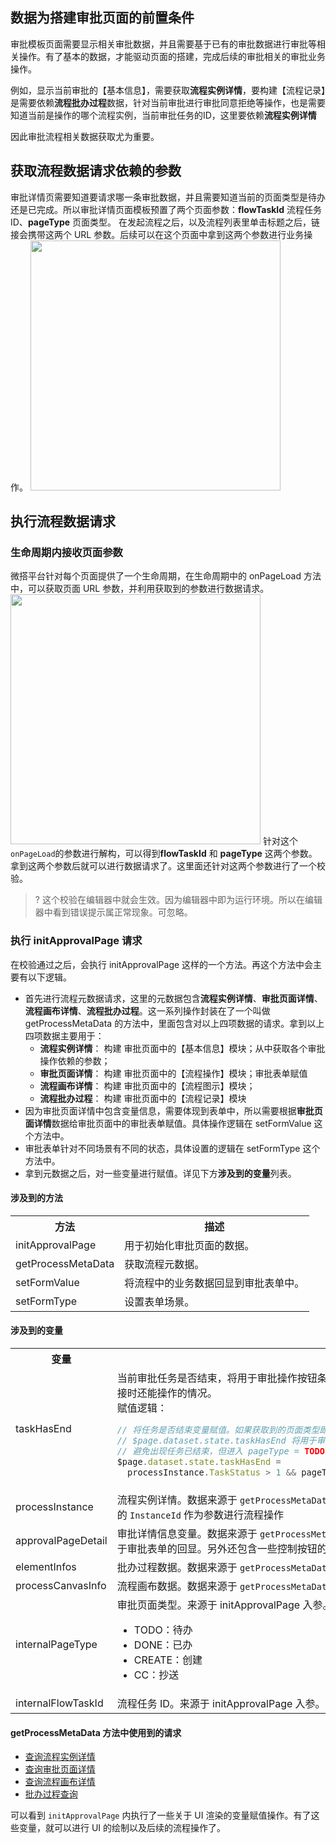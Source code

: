 ## 数据为搭建审批页面的前置条件
审批模板页面需要显示相关审批数据，并且需要基于已有的审批数据进行审批等相关操作。有了基本的数据，才能驱动页面的搭建，完成后续的审批相关的审批业务操作。

例如，显示当前审批的【基本信息】，需要获取**流程实例详情**，要构建【流程记录】是需要依赖**流程批办过程**数据，针对当前审批进行审批同意拒绝等操作，也是需要知道当前是操作的哪个流程实例，当前审批任务的ID，这里要依赖**流程实例详情**

因此审批流程相关数据获取尤为重要。
## 获取流程数据请求依赖的参数
审批详情页需要知道要请求哪一条审批数据，并且需要知道当前的页面类型是待办还是已完成。所以审批详情页面模板预置了两个页面参数：**flowTaskId** 流程任务 ID、**pageType** 页面类型。
在发起流程之后，以及流程列表里单击标题之后，链接会携带这两个 URL 参数。后续可以在这个页面中拿到这两个参数进行业务操作。
<img src = "https://qcloudimg.tencent-cloud.cn/raw/ce953997beacd113957317593bb4b7ae.jpg" style = "height: 400px">

## 执行流程数据请求

### 生命周期内接收页面参数

微搭平台针对每个页面提供了一个生命周期，在生命周期中的 onPageLoad 方法中，可以获取页面 URL 参数，并利用获取到的参数进行数据请求。
<img src = "https://qcloudimg.tencent-cloud.cn/raw/404702167b4d0f0f01c5bbd6e6d0b27a.jpg" style = "height: 400px">
针对这个`onPageLoad`的参数进行解构，可以得到**flowTaskId** 和 **pageType** 这两个参数。拿到这两个参数后就可以进行数据请求了。这里面还针对这两个参数进行了一个校验。

>? 这个校验在编辑器中就会生效。因为编辑器中即为运行环境。所以在编辑器中看到错误提示属正常现象。可忽略。

### 执行 initApprovalPage 请求
在校验通过之后，会执行 initApprovalPage 这样的一个方法。再这个方法中会主要有以下逻辑。

- 首先进行流程元数据请求，这里的元数据包含**流程实例详情**、**审批页面详情**、**流程画布详情**、**流程批办过程**。这一系列操作封装在了一个叫做 getProcessMetaData 的方法中，里面包含对以上四项数据的请求。拿到以上四项数据主要用于：
   - **流程实例详情**： 构建 审批页面中的【基本信息】模块；从中获取各个审批操作依赖的参数；
   - **审批页面详情**： 构建 审批页面中的【流程操作】模块；审批表单赋值
   - **流程画布详情**： 构建 审批页面中的【流程图示】模块；
   - **流程批办过程**： 构建 审批页面中的【流程记录】模块
- 因为审批页面详情中包含变量信息，需要体现到表单中，所以需要根据**审批页面详情**数据给审批页面中的审批表单赋值。具体操作逻辑在 setFormValue 这个方法中。
- 审批表单针对不同场景有不同的状态，具体设置的逻辑在 setFormType 这个方法中。
- 拿到元数据之后，对一些变量进行赋值。详见下方**涉及到的变量**列表。

#### 涉及到的方法
<table>
   <tr>
      <th width="0%" >方法</td>
      <th width="0%" >描述</td>
   </tr>
   <tr>
      <td>initApprovalPage</td>
      <td>用于初始化审批页面的数据。</td>
   </tr>
   <tr>
      <td>getProcessMetaData</td>
      <td>获取流程元数据。</td>
   </tr>
   <tr>
      <td>setFormValue</td>
      <td>将流程中的业务数据回显到审批表单中。</td>
   </tr>
   <tr>
      <td>setFormType</td>
      <td>设置表单场景。</td>
   </tr>
</table>

#### 涉及到的变量
<table>
   <tr>
      <th width="20%" >变量</td>
      <th width="80%" >描述</td>
   </tr>
   <tr>
      <td>taskHasEnd</td>
<td>
当前审批任务是否结束，将用于审批操作按钮条件展示判断中，避免出现任务已结束，但进入 pageType=TODO 的链接时还能操作的情况。<br>
赋值逻辑：<br>

```js
// 将任务是否结束变量赋值。如果获取到的页面类型即 pageType 是 TODO，且 TaskStatus > 1， 则将 taskHasEnd 置为 true
// $page.dataset.state.taskHasEnd 将用于审批操作按钮条件展示判断中
// 避免出现任务已结束，但进入 pageType = TODO 的链接时还能操作的情况
$page.dataset.state.taskHasEnd =
  processInstance.TaskStatus > 1 && pageType === "TODO";
```
</td>
   </tr>
   <tr>
      <td>processInstance</td>
      <td>流程实例详情。数据来源于 <code>getProcessMetaData</code> 中返回的 <code>processInstance</code>。用于显示流程基本信息，以及利用其中的 <code>InstanceId</code> 作为参数进行流程操作</td>
   </tr>
   <tr>
      <td>approvalPageDetail</td>
      <td>审批详情信息变量。数据来源于 <code>getProcessMetaData</code> 中返回的 <code>approvalPageDetail</code>。其中包含流程变量信息，将会用于审批表单的回显。另外还包含一些控制按钮的显隐控制字段，如是否抄送，是否加签等。</td>
   </tr>
   <tr>
      <td>elementInfos</td>
      <td>批办过程数据。数据来源于 <code>getProcessMetaData</code> 中返回的 <code>elementInfos</code>。用于渲染流程记录。</td>
   </tr>
   <tr>
      <td>processCanvasInfo</td>
      <td>流程画布数据。数据来源于 <code>getProcessMetaData</code> 中返回的 <code>processCanvasInfo</code>。用于绘制流程图</td>
   </tr>
   <tr>
      <td>internalPageType</td>
      <td>审批页面类型。来源于 initApprovalPage 入参。 <br>
         <ul>
            <li>TODO：待办</li>
            <li>DONE：已办</li>
            <li>CREATE：创建</li>
            <li>CC：抄送</li>
         </ul>
      </td>
   </tr>
   <tr>
      <td>internalFlowTaskId</td>
      <td>流程任务 ID。来源于 initApprovalPage 入参。</td>
   </tr>
</table>


#### getProcessMetaData 方法中使用到的请求

- [查询流程实例详情](https://cloud.tencent.com/document/product/1301/94470#.E6.9F.A5.E8.AF.A2.E6.B5.81.E7.A8.8B.E5.AE.9E.E4.BE.8B.E8.AF.A6.E6.83.85)
- [查询审批页面详情](https://cloud.tencent.com/document/product/1301/94470#.E6.9F.A5.E8.AF.A2.E5.AE.A1.E6.89.B9.E9.A1.B5.E9.9D.A2.E8.AF.A6.E6.83.85)
- [查询流程画布详情](https://cloud.tencent.com/document/product/1301/94470#.E6.9F.A5.E8.AF.A2.E6.B5.81.E7.A8.8B.E7.94.BB.E5.B8.83.E8.AF.A6.E6.83.85)
- [批办过程查询](https://cloud.tencent.com/document/product/1301/94470#.E6.89.B9.E5.8A.9E.E8.BF.87.E7.A8.8B.E6.9F.A5.E8.AF.A2)

可以看到 `initApprovalPage` 内执行了一些关于 UI 渲染的变量赋值操作。有了这些变量，就可以进行 UI 的绘制以及后续的流程操作了。
